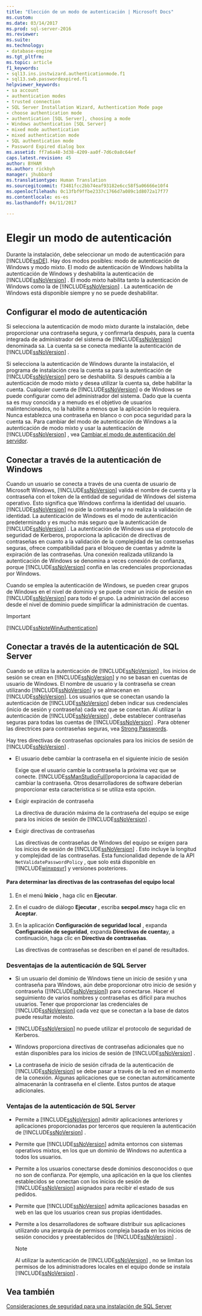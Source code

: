 ```yaml
---
title: "Elección de un modo de autenticación | Microsoft Docs"
ms.custom: 
ms.date: 03/14/2017
ms.prod: sql-server-2016
ms.reviewer: 
ms.suite: 
ms.technology:
- database-engine
ms.tgt_pltfrm: 
ms.topic: article
f1_keywords:
- sql13.ins.instwizard.authenticationmode.f1
- sql13.swb.passwordexpired.f1
helpviewer_keywords:
- sa account
- authentication modes
- trusted connection
- SQL Server Installation Wizard, Authentication Mode page
- choose authentication mode
- authentication [SQL Server], choosing a mode
- Windows authentication [SQL Server]
- mixed mode authentication
- mixed authentication mode
- SQL authentication mode
- Password Expired dialog box
ms.assetid: ff7a6a48-3d38-4209-aa0f-7d6c0a8c64ef
caps.latest.revision: 45
author: BYHAM
ms.author: rickbyh
manager: jhubbard
ms.translationtype: Human Translation
ms.sourcegitcommit: f3481fcc2bb74eaf93182e6cc58f5a06666e10f4
ms.openlocfilehash: 0c13fbf9ffbe2337c1766d7a089c1d8072a17f77
ms.contentlocale: es-es
ms.lasthandoff: 04/11/2017

---
```

# <a name="choose-an-authentication-mode"></a>Elegir un modo de autenticación
  Durante la instalación, debe seleccionar un modo de autenticación para [!INCLUDE[ssDE](../../includes/ssde-md.md)]. Hay dos modos posibles: modo de autenticación de Windows y modo mixto. El modo de autenticación de Windows habilita la autenticación de Windows y deshabilita la autenticación de [!INCLUDE[ssNoVersion](../../includes/ssnoversion-md.md)] . El modo mixto habilita tanto la autenticación de Windows como la de [!INCLUDE[ssNoVersion](../../includes/ssnoversion-md.md)] . La autenticación de Windows está disponible siempre y no se puede deshabilitar.  
  
## <a name="configuring-the-authentication-mode"></a>Configurar el modo de autenticación  
 Si selecciona la autenticación de modo mixto durante la instalación, debe proporcionar una contraseña segura, y confirmarla después, para la cuenta integrada de administrador del sistema de [!INCLUDE[ssNoVersion](../../includes/ssnoversion-md.md)] denominada sa. La cuenta sa se conecta mediante la autenticación de [!INCLUDE[ssNoVersion](../../includes/ssnoversion-md.md)] .  
  
 Si selecciona la autenticación de Windows durante la instalación, el programa de instalación crea la cuenta sa para la autenticación de [!INCLUDE[ssNoVersion](../../includes/ssnoversion-md.md)] pero se deshabilita. Si después cambia a la autenticación de modo mixto y desea utilizar la cuenta sa, debe habilitar la cuenta. Cualquier cuenta de [!INCLUDE[ssNoVersion](../../includes/ssnoversion-md.md)] o de Windows se puede configurar como del administrador del sistema. Dado que la cuenta sa es muy conocida y a menudo es el objetivo de usuarios malintencionados, no la habilite a menos que la aplicación lo requiera. Nunca establezca una contraseña en blanco o con poca seguridad para la cuenta sa. Para cambiar del modo de autenticación de Windows a la autenticación de modo mixto y usar la autenticación de [!INCLUDE[ssNoVersion](../../includes/ssnoversion-md.md)] , vea [Cambiar el modo de autenticación del servidor](../../database-engine/configure-windows/change-server-authentication-mode.md).  
  
## <a name="connecting-through-windows-authentication"></a>Conectar a través de la autenticación de Windows  
 Cuando un usuario se conecta a través de una cuenta de usuario de Microsoft Windows, [!INCLUDE[ssNoVersion](../../includes/ssnoversion-md.md)] valida el nombre de cuenta y la contraseña con el token de la entidad de seguridad de Windows del sistema operativo. Esto significa que Windows confirma la identidad del usuario. [!INCLUDE[ssNoVersion](../../includes/ssnoversion-md.md)] no pide la contraseña y no realiza la validación de identidad. La autenticación de Windows es el modo de autenticación predeterminado y es mucho más seguro que la autenticación de [!INCLUDE[ssNoVersion](../../includes/ssnoversion-md.md)] . La autenticación de Windows usa el protocolo de seguridad de Kerberos, proporciona la aplicación de directivas de contraseñas en cuanto a la validación de la complejidad de las contraseñas seguras, ofrece compatibilidad para el bloqueo de cuentas y admite la expiración de las contraseñas. Una conexión realizada utilizando la autenticación de Windows se denomina a veces conexión de confianza, porque [!INCLUDE[ssNoVersion](../../includes/ssnoversion-md.md)] confía en las credenciales proporcionadas por Windows.  
  
 Cuando se emplea la autenticación de Windows, se pueden crear grupos de Windows en el nivel de dominio y se puede crear un inicio de sesión en [!INCLUDE[ssNoVersion](../../includes/ssnoversion-md.md)] para todo el grupo. La administración del acceso desde el nivel de dominio puede simplificar la administración de cuentas.  
  
> [!IMPORTANT]  
>  [!INCLUDE[ssNoteWinAuthentication](../../includes/ssnotewinauthentication-md.md)]  
  
## <a name="connecting-through-sql-server-authentication"></a>Conectar a través de la autenticación de SQL Server  
 Cuando se utiliza la autenticación de [!INCLUDE[ssNoVersion](../../includes/ssnoversion-md.md)] , los inicios de sesión se crean en [!INCLUDE[ssNoVersion](../../includes/ssnoversion-md.md)] y no se basan en cuentas de usuario de Windows. El nombre de usuario y la contraseña se crean utilizando [!INCLUDE[ssNoVersion](../../includes/ssnoversion-md.md)] y se almacenan en [!INCLUDE[ssNoVersion](../../includes/ssnoversion-md.md)]. Los usuarios que se conectan usando la autenticación de [!INCLUDE[ssNoVersion](../../includes/ssnoversion-md.md)] deben indicar sus credenciales (inicio de sesión y contraseña) cada vez que se conectan. Al utilizar la autenticación de [!INCLUDE[ssNoVersion](../../includes/ssnoversion-md.md)] , debe establecer contraseñas seguras para todas las cuentas de [!INCLUDE[ssNoVersion](../../includes/ssnoversion-md.md)] . Para obtener las directrices para contraseñas seguras, vea [Strong Passwords](../../relational-databases/security/strong-passwords.md).  
  
 Hay tres directivas de contraseñas opcionales para los inicios de sesión de [!INCLUDE[ssNoVersion](../../includes/ssnoversion-md.md)] .  
  
-   El usuario debe cambiar la contraseña en el siguiente inicio de sesión  
  
     Exige que el usuario cambie la contraseña la próxima vez que se conecte. [!INCLUDE[ssManStudioFull](../../includes/ssmanstudiofull-md.md)]proporciona la capacidad de cambiar la contraseña. Otros desarrolladores de software deberían proporcionar esta característica si se utiliza esta opción.  
  
-   Exigir expiración de contraseña  
  
     La directiva de duración máxima de la contraseña del equipo se exige para los inicios de sesión de [!INCLUDE[ssNoVersion](../../includes/ssnoversion-md.md)] .  
  
-   Exigir directivas de contraseñas  
  
     Las directivas de contraseñas de Windows del equipo se exigen para los inicios de sesión de [!INCLUDE[ssNoVersion](../../includes/ssnoversion-md.md)] . Esto incluye la longitud y complejidad de las contraseñas. Esta funcionalidad depende de la API `NetValidatePasswordPolicy` , que solo está disponible en [!INCLUDE[winxpsvr](../../includes/winxpsvr-md.md)] y versiones posteriores.  
  
#### <a name="to-determine-the-password-policies-of-the-local-computer"></a>Para determinar las directivas de las contraseñas del equipo local  
  
1.  En el menú **Inicio** , haga clic en **Ejecutar**.  
  
2.  En el cuadro de diálogo **Ejecutar** , escriba **secpol.msc**y haga clic en **Aceptar**.  
  
3.  En la aplicación **Configuración de seguridad local** , expanda **Configuración de seguridad**, expanda **Directivas de cuenta**y, a continuación, haga clic en **Directiva de contraseñas**.  
  
     Las directivas de contraseñas se describen en el panel de resultados.  
  
### <a name="disadvantages-of-sql-server-authentication"></a>Desventajas de la autenticación de SQL Server  
  
-   Si un usuario del dominio de Windows tiene un inicio de sesión y una contraseña para Windows, aún debe proporcionar otro inicio de sesión y contraseña ([!INCLUDE[ssNoVersion](../../includes/ssnoversion-md.md)]) para conectarse. Hacer el seguimiento de varios nombres y contraseñas es difícil para muchos usuarios. Tener que proporcionar las credenciales de [!INCLUDE[ssNoVersion](../../includes/ssnoversion-md.md)] cada vez que se conectan a la base de datos puede resultar molesto.  
  
-   [!INCLUDE[ssNoVersion](../../includes/ssnoversion-md.md)] no puede utilizar el protocolo de seguridad de Kerberos.  
  
-   Windows proporciona directivas de contraseñas adicionales que no están disponibles para los inicios de sesión de [!INCLUDE[ssNoVersion](../../includes/ssnoversion-md.md)] .  
  
-   La contraseña de inicio de sesión cifrada de la autenticación de [!INCLUDE[ssNoVersion](../../includes/ssnoversion-md.md)] se debe pasar a través de la red en el momento de la conexión. Algunas aplicaciones que se conectan automáticamente almacenarán la contraseña en el cliente. Estos puntos de ataque adicionales.  
  
### <a name="advantages-of-sql-server-authentication"></a>Ventajas de la autenticación de SQL Server  
  
-   Permite a [!INCLUDE[ssNoVersion](../../includes/ssnoversion-md.md)] admitir aplicaciones anteriores y aplicaciones proporcionadas por terceros que requieren la autenticación de [!INCLUDE[ssNoVersion](../../includes/ssnoversion-md.md)] .  
  
-   Permite que [!INCLUDE[ssNoVersion](../../includes/ssnoversion-md.md)] admita entornos con sistemas operativos mixtos, en los que un dominio de Windows no autentica a todos los usuarios.  
  
-   Permite a los usuarios conectarse desde dominios desconocidos o que no son de confianza. Por ejemplo, una aplicación en la que los clientes establecidos se conectan con los inicios de sesión de [!INCLUDE[ssNoVersion](../../includes/ssnoversion-md.md)] asignados para recibir el estado de sus pedidos.  
  
-   Permite que [!INCLUDE[ssNoVersion](../../includes/ssnoversion-md.md)] admita aplicaciones basadas en web en las que los usuarios crean sus propias identidades.  
  
-   Permite a los desarrolladores de software distribuir sus aplicaciones utilizando una jerarquía de permisos compleja basada en los inicios de sesión conocidos y preestablecidos de [!INCLUDE[ssNoVersion](../../includes/ssnoversion-md.md)] .  
  
    > [!NOTE]  
    >  Al utilizar la autenticación de [!INCLUDE[ssNoVersion](../../includes/ssnoversion-md.md)] , no se limitan los permisos de los administradores locales en el equipo donde se instala [!INCLUDE[ssNoVersion](../../includes/ssnoversion-md.md)] .  
  
## <a name="see-also"></a>Vea también  
 [Consideraciones de seguridad para una instalación de SQL Server](../../sql-server/install/security-considerations-for-a-sql-server-installation.md)  
  
  
